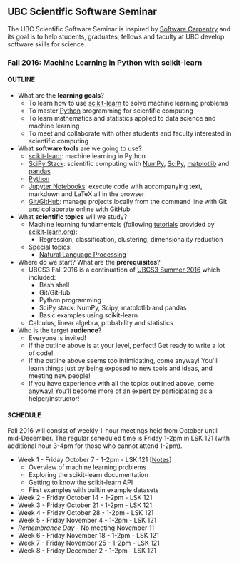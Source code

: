 ## UBC Scientific Software Seminar

The UBC Scientific Software Seminar is inspired by [Software Carpentry](http://software-carpentry.org/) and its goal is to help students, graduates, fellows and faculty at UBC develop software skills for science.

### Fall 2016: Machine Learning in Python with scikit-learn

#### OUTLINE

* What are the **learning goals**?
  * To learn how to use [scikit-learn](http://scikit-learn.org) to solve machine learning problems
  * To master [Python](https://www.python.org/) programming for scientific computing
  * To learn mathematics and statistics applied to data science and machine learning
  * To meet and collaborate with other students and faculty interested in scientific computing
* What **software tools** are we going to use?
  * [scikit-learn](http://scikit-learn.org/): machine learning in Python
  * [SciPy Stack](http://scipy.org/): scientific computing with [NumPy](http://www.numpy.org/), [SciPy](http://scipy.org/), [matplotlib](http://matplotlib.org/) and [pandas](http://pandas.pydata.org/)
  * [Python](https://www.python.org/)
  * [Jupyter Notebooks](http://jupyter.org/): execute code with accompanying text, markdown and LaTeX all in the browser
  * [Git/GitHub](https://github.com/): manage projects locally from the command line with Git and collaborate online with GitHub
* What **scientific topics** will we study?
  * Machine learning fundamentals (following [tutorials](http://scikit-learn.org/stable/tutorial/basic/tutorial.html) provided by [scikit-learn.org](http://scikit-learn.org/)):
    * Regression, classification, clustering, dimensionality reduction
  * Special topics:
    * [Natural Language Processing](http://www.nltk.org/)
* Where do we start? What are the **prerequisites**?
  * UBCS3 Fall 2016 is a continuation of [UBCS3 Summer 2016](https://github.com/ubcs3/2016-Summer) which included:
    * Bash shell
    * Git/GitHub
    * Python programming
    * SciPy stack: NumPy, Scipy, matplotlib and pandas
    * Basic examples using scikit-learn
  * Calculus, linear algebra, probability and statistics
* Who is the target **audience**?
  * Everyone is invited!
  * If the outline above is at your level, perfect! Get ready to write a lot of code!
  * If the outline above seems too intimidating, come anyway! You'll learn things just by being exposed to new tools and ideas, and meeting new people!
  * If you have experience with all the topics outlined above, come anyway! You'll become more of an expert by participating as a helper/instructor!

#### SCHEDULE

Fall 2016 will consist of weekly 1-hour meetings held from October until mid-December. The regular scheduled time is Friday 1-2pm in LSK 121 (with additional hour 3-4pm for those who cannot attend 1-2pm).

* Week 1 - Friday October 7 - 1-2pm - LSK 121 [[Notes](2016-10-07-notes.ipynb)]
  * Overview of machine learning problems
  * Exploring the scikit-learn documentation
  * Getting to know the scikit-learn API
  * First examples with builtin example datasets
* Week 2 - Friday October 14 - 1-2pm - LSK 121
* Week 3 - Friday October 21 - 1-2pm - LSK 121
* Week 4 - Friday October 28 - 1-2pm - LSK 121
* Week 5 - Friday November 4 - 1-2pm - LSK 121
* *Remembrance Day* - No meeting November 11
* Week 6 - Friday November 18 - 1-2pm - LSK 121
* Week 7 - Friday November 25 - 1-2pm - LSK 121
* Week 8 - Friday December 2 - 1-2pm - LSK 121
